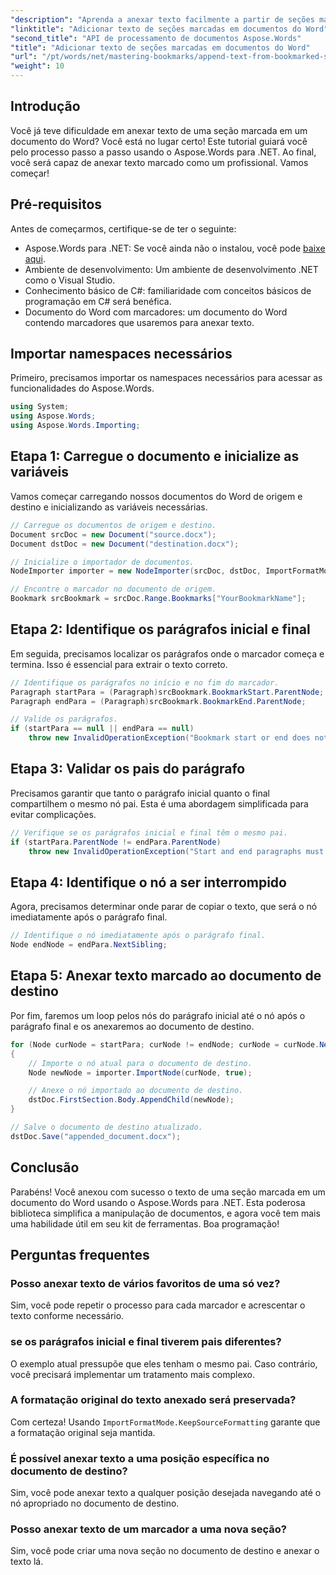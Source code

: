 ```yaml
---
"description": "Aprenda a anexar texto facilmente a partir de seções marcadas de um documento do Word com o Aspose.Words para .NET. Este tutorial passo a passo."
"linktitle": "Adicionar texto de seções marcadas em documentos do Word"
"second_title": "API de processamento de documentos Aspose.Words"
"title": "Adicionar texto de seções marcadas em documentos do Word"
"url": "/pt/words/net/mastering-bookmarks/append-text-from-bookmarked-sections/"
"weight": 10
---
```


## Introdução

Você já teve dificuldade em anexar texto de uma seção marcada em um documento do Word? Você está no lugar certo! Este tutorial guiará você pelo processo passo a passo usando o Aspose.Words para .NET. Ao final, você será capaz de anexar texto marcado como um profissional. Vamos começar!

## Pré-requisitos

Antes de começarmos, certifique-se de ter o seguinte:

- Aspose.Words para .NET: Se você ainda não o instalou, você pode [baixe aqui](https://releases.aspose.com/words/net/).
- Ambiente de desenvolvimento: Um ambiente de desenvolvimento .NET como o Visual Studio.
- Conhecimento básico de C#: familiaridade com conceitos básicos de programação em C# será benéfica.
- Documento do Word com marcadores: um documento do Word contendo marcadores que usaremos para anexar texto.

## Importar namespaces necessários

Primeiro, precisamos importar os namespaces necessários para acessar as funcionalidades do Aspose.Words.

```csharp
using System;
using Aspose.Words;
using Aspose.Words.Importing;
```

## Etapa 1: Carregue o documento e inicialize as variáveis

Vamos começar carregando nossos documentos do Word de origem e destino e inicializando as variáveis necessárias.

```csharp
// Carregue os documentos de origem e destino.
Document srcDoc = new Document("source.docx");
Document dstDoc = new Document("destination.docx");

// Inicialize o importador de documentos.
NodeImporter importer = new NodeImporter(srcDoc, dstDoc, ImportFormatMode.KeepSourceFormatting);

// Encontre o marcador no documento de origem.
Bookmark srcBookmark = srcDoc.Range.Bookmarks["YourBookmarkName"];
```

## Etapa 2: Identifique os parágrafos inicial e final

Em seguida, precisamos localizar os parágrafos onde o marcador começa e termina. Isso é essencial para extrair o texto correto.

```csharp
// Identifique os parágrafos no início e no fim do marcador.
Paragraph startPara = (Paragraph)srcBookmark.BookmarkStart.ParentNode;
Paragraph endPara = (Paragraph)srcBookmark.BookmarkEnd.ParentNode;

// Valide os parágrafos.
if (startPara == null || endPara == null)
    throw new InvalidOperationException("Bookmark start or end does not have a valid paragraph parent.");
```

## Etapa 3: Validar os pais do parágrafo

Precisamos garantir que tanto o parágrafo inicial quanto o final compartilhem o mesmo nó pai. Esta é uma abordagem simplificada para evitar complicações.

```csharp
// Verifique se os parágrafos inicial e final têm o mesmo pai.
if (startPara.ParentNode != endPara.ParentNode)
    throw new InvalidOperationException("Start and end paragraphs must have the same parent.");
```

## Etapa 4: Identifique o nó a ser interrompido

Agora, precisamos determinar onde parar de copiar o texto, que será o nó imediatamente após o parágrafo final.

```csharp
// Identifique o nó imediatamente após o parágrafo final.
Node endNode = endPara.NextSibling;
```

## Etapa 5: Anexar texto marcado ao documento de destino

Por fim, faremos um loop pelos nós do parágrafo inicial até o nó após o parágrafo final e os anexaremos ao documento de destino.

```csharp
for (Node curNode = startPara; curNode != endNode; curNode = curNode.NextSibling)
{
    // Importe o nó atual para o documento de destino.
    Node newNode = importer.ImportNode(curNode, true);

    // Anexe o nó importado ao documento de destino.
    dstDoc.FirstSection.Body.AppendChild(newNode);
}

// Salve o documento de destino atualizado.
dstDoc.Save("appended_document.docx");
```

## Conclusão

Parabéns! Você anexou com sucesso o texto de uma seção marcada em um documento do Word usando o Aspose.Words para .NET. Esta poderosa biblioteca simplifica a manipulação de documentos, e agora você tem mais uma habilidade útil em seu kit de ferramentas. Boa programação!

## Perguntas frequentes

### Posso anexar texto de vários favoritos de uma só vez?
Sim, você pode repetir o processo para cada marcador e acrescentar o texto conforme necessário.

### se os parágrafos inicial e final tiverem pais diferentes?
O exemplo atual pressupõe que eles tenham o mesmo pai. Caso contrário, você precisará implementar um tratamento mais complexo.

### A formatação original do texto anexado será preservada?
Com certeza! Usando `ImportFormatMode.KeepSourceFormatting` garante que a formatação original seja mantida.

### É possível anexar texto a uma posição específica no documento de destino?
Sim, você pode anexar texto a qualquer posição desejada navegando até o nó apropriado no documento de destino.

### Posso anexar texto de um marcador a uma nova seção?
Sim, você pode criar uma nova seção no documento de destino e anexar o texto lá.